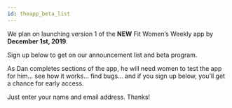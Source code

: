 ```yaml
---
id: theapp_beta_list
---
```


We plan on launching version 1 of the **NEW** Fit Women’s Weekly app by **December 1st, 2019**.

Sign up below to get on our announcement list and beta program.

As Dan completes sections of the app, he will need women to test the app for him... see how it works... find bugs... and if you sign up below, you’ll get a chance for early access.

Just enter your name and email address. Thanks!
